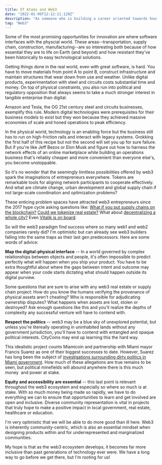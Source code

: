```yaml
---
title: Of Atoms and Web3
date: "2022-01-09T12:12:11.120Z"
description: "As someone who is building a career oriented towards housing, retail and sustainability, I'm always thinking about how any new technology can impact the physical world."
tag: "Web3"
---
```


Some of the most promising opportunities for innovation are where software interfaces with the physcial world. These areas--transportation, supply chain, construction, manufacturing--are so interesting both because of how essential they are to life on Earth (and beyond) and how resistant they've been historically to easy technological solutions. 

  

Getting things done in the real world, even with great software, is hard. You have to move materials from point A to point B, construct infrastructure and maintain structures that wear down from use and weather. Unlike digital products, experimentation with steel and circuits costs substantial time and money. On top of physical constraints, you also run into political and regulatory opposition that always seems to take a much stronger interest in tangible enterprise than digital.

  

Amazon and Tesla, the OG 21st century steel and circuits businesses, exemplify this rule. Modern digital technologies were prerequisites for their business models to exist but they won because they achieved massive economies of scale and honed operations to peak efficiency.



In the physical world, technology is an enabling force but the business still has to run on high-friction rails and interact with legacy systems. Grokking the first half of this recipe but not the second will set you up for sure failure. But if you're like Jeff Bezos or Elon Musk and figure out how to harness the network effects of an online marketplace while building an operations business that's reliably cheaper and more convenient than everyone else's, you become unstoppable.

  

So it's no wonder that the seemingly limitless possibilities offered by web3 spark the imaginations of entrepreneurs everywhere. Tokens are remarkable tools for aligning network participants to cooperate effectively. And what are climate change, urban development and global supply chain if not large-scale coordination and optimization problems?

  

These enticing problem spaces have attracted web3 entrepreneurs since the 2017 hype cycle asking questions like: <a href="https://www2.deloitte.com/us/en/pages/operations/articles/blockchain-supply-chain-innovation.html">What if you put supply chains on the blockchain?</a> <a href="https://invao.org/property-tokenization-the-future-of-real-estate-investing/">Could we tokenize real estate?</a> What about <a href="https://www.citydao.io/">decentralizing a whole city?</a> Even <a href="https://vitalik.ca/general/2021/10/31/cities.html">Vitalik is on board</a>.

  

So will the web3 paradigm find success where so many web1 and web2 companies rarely did? I'm optimistic but can already see web3 builders falling into the same traps as their last gen predecessors. Here are some words of advice:

  

**Map the digital-physical interface** -- In a world governed by complex relationships between objects and people, it's often impossible to predict perfectly what will happen when you ship your product. You have to be extra thoughtful about where the gaps between intent and outcome may appear when your code starts dictating what should happen outside its digital purview.
  

Some questions that are sure to arise with any web3 real estate or supply chain project: How do you know the humans verifying the provenance of physical assets aren't cheating? Who is responsible for adjudicating ownership disputes? What happens when assets are lost, stolen or destroyed? Ask enough questions like this and you'll realize the depths of complexity any successful venture will have to contend with.

  

**Respect the politics** -- web3 may be a blue sky of unexplored potential, but unless you're litereally operating in uninhabited lands without any government jurisdiction, you'll have to contend with entangled and opaque political interests. CityCoins may end up learning this the hard way.

This idealistic project counts Miamicoin and partnership with Miami mayor Francis Suarez as one of their biggest successes to date. However, Suarez has long been the subject of <a href="https://www.biscaynetimes.com/news/peeling-away-the-layers-of-power-at-city-hall/">investigations surrounding dirty politics in Miami government</a>. How much of these allegations are true remains to be seen, but political minefields will abound anywhere there is this much money  and power at stake.

  

**Equity and accessibility are essential** -- this last point is relevant throughout the web3 ecosystem and especially so where so much is at stake. With so much money being made so rapidly, we have to do everything we can to ensure that opportunities to learn and get involved are open and inclusive. Diverse community representation is vital in projects that truly hope to make a positive impact in local government, real estate, healthcare or education. 

  

I'm very optimistic that we will be able to do more good than ill here. Web3 is inherently community-centric, which is also an essential mindset when designing products within and for underrepresented and marginalized communities.

My hope is that as the web3 ecosystem develops, it becomes far more inclusive than past generations of technology ever were. We have a long way to go before we get there, but I'm rooting for us!